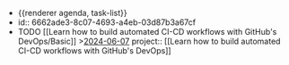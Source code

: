 - {{renderer agenda, task-list}}
- id:: 6662ade3-8c07-4693-a4eb-03d87b3a67cf
- TODO [[Learn how to build automated CI-CD workflows with GitHub's DevOps/Basic]] >[2024-06-07](#agenda://?start=1717689600000&end=1717775999999)
  project:: [[Learn how to build automated CI-CD workflows with GitHub's DevOps]]